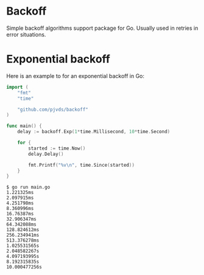 # Backoff

Simple backoff algorithms support package for Go. Usually used in retries in error situations.

# Exponential backoff

Here is an example to for an exponential backoff in Go:

``` go
import (
    "fmt"
    "time"

    "github.com/pjvds/backoff"
)

func main() {
    delay := backoff.Exp(1*time.Millisecond, 10*time.Second)

    for {
        started := time.Now()
        delay.Delay()

        fmt.Printf("%v\n", time.Since(started))
    }
}
```

``` terminal
$ go run main.go
1.221325ms
2.097915ms
4.251798ms
8.360996ms
16.76387ms
32.906347ms
64.342088ms
128.824612ms
256.234941ms
513.376278ms
1.025531565s
2.048582267s
4.097193995s
8.192315835s
10.000477256s
```